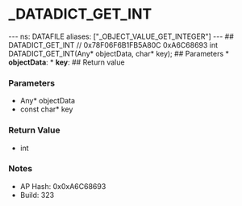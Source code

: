 # _DATADICT_GET_INT

--- ns: DATAFILE aliases: ["_OBJECT_VALUE_GET_INTEGER"] --- ## DATADICT_GET_INT  // 0x78F06F6B1FB5A80C 0xA6C68693 int DATADICT_GET_INT(Any* objectData, char* key);   ## Parameters * **objectData**: * **key**:  ## Return value

### Parameters
* Any* objectData
* const char* key

### Return Value
* int

### Notes
* AP Hash: 0x0xA6C68693
* Build: 323


